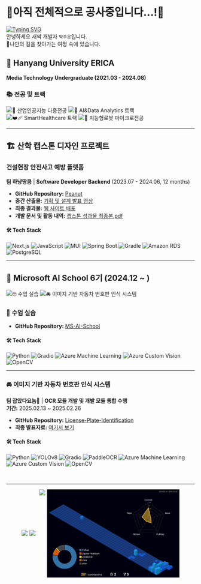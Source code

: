 # 🚧아직 전체적으로 공사중입니다...!🚧
[![Typing SVG](https://readme-typing-svg.demolab.com?font=Chewy&size=100&duration=6000&pause=4000&color=87CEFA&center=true&vCenter=true&repeat=false&width=870&height=200&lines=Hello!+I'm+Jueun+Park)](https://git.io/typing-svg)  
안녕하세요 새싹 개발자 `박주은`입니다.  
🧭나만의 길을 찾아가는 여정 속에 있습니다.
<!--
[![Notion](https://img.shields.io/badge/Notion-000000?style=flat-square&logo=notion&logoColor=white)](https://www.notion.so/timeturner/1a9aa73d5dee80d7b85ed9e9507cfacc?pvs=4)
-->
## 🏫 Hanyang University ERICA
**Media Technology Undergraduate (2021.03 - 2024.08)**  

### 📚 전공 및 트랙
![🤖 산업인공지능 다중전공](https://img.shields.io/badge/🤖%20산업인공지능%20다중전공-9FCBF5?style=flat-square)
![💼 AI&Data Analytics 트랙](https://img.shields.io/badge/💼%20AI%26Data%20Analytics%20트랙-9FCBF5?style=flat-square)
![❤️‍🩹 SmartHealthcare 트랙](https://img.shields.io/badge/❤️‍🩹%20SmartHealthcare%20트랙-9FCBF5?style=flat-square)
![🤖 지능형로봇 마이크로전공](https://img.shields.io/badge/🤖%20지능형로봇%20마이크로전공-9FCBF5?style=flat-square)

---

## 🏗 산학 캡스톤 디자인 프로젝트
### **건설현장 안전사고 예방 플랫폼**  
**팀 하냥땅콩** | **Software Developer Backend** (2023.07 - 2024.06, 12 months)  

- **GitHub Repository:** [Peanut](https://github.com/HanyangCapstoneProject/peanut.git)  
- **중간 산출물:** [기획 및 설계 발표 영상](https://youtu.be/oOvU3STKEfo?si=o6t9rpWCAKjb8X2g)  
- **최종 결과물:** [웹 사이트 배포](https://hanyangcapstoneproject.github.io/peanut/)  
- **개발 문서 및 활동 내역:** [캡스톤 성과물 최종본.pdf](https://drive.google.com/file/d/1mugthVPKLWc73GlZAQCAa8stZRan9GG6/view?usp=sharing)  

#### 🛠 **Tech Stack**
![Next.js](https://img.shields.io/badge/Next.js-000000?style=flat&logo=nextdotjs&logoColor=white)
![JavaScript](https://img.shields.io/badge/javascript-F7DF1E?style=flat&logo=javascript&logoColor=white)
![MUI](https://img.shields.io/badge/MUI-007FFF?style=flat&logo=mui&logoColor=white)
![Spring Boot](https://img.shields.io/badge/Spring%20Boot-6DB33F?style=flat&logo=springboot&logoColor=white)
![Gradle](https://img.shields.io/badge/Gradle-02303A?style=flat&logo=gradle&logoColor=white)
![Amazon RDS](https://img.shields.io/badge/Amazon%20RDS-527FFF?style=flat&logo=amazonrds&logoColor=white)
![PostgreSQL](https://img.shields.io/badge/PostgreSQL-4169E1?style=flat&logo=postgresql&logoColor=white)

---

## 🦿 Microsoft AI School 6기 (2024.12 ~ )
![🤓 수업 실습](https://img.shields.io/badge/🤓%20수업%20실습-9FCBF5?style=flat-square)
![🚘 이미지 기반 자동차 번호판 인식 시스템](https://img.shields.io/badge/🚘%20이미지%20기반%20자동차%20번호판%20인식%20시스템-9FCBF5?style=flat-square)

### 📌 **수업 실습**  
- **GitHub Repository:** [MS-AI-School](https://github.com/jooeun921/ms-ai-school.git)  

#### 🛠 **Tech Stack**
![Python](https://img.shields.io/badge/Python-3776AB?style=flat-square&logo=python&logoColor=white)
![Gradio](https://img.shields.io/badge/Gradio-FF6F00?style=flat-square&logo=gradio&logoColor=white)
![Azure Machine Learning](https://img.shields.io/badge/Azure%20ML-0078D4?style=flat-square&logo=microsoft-azure&logoColor=white)
![Azure Custom Vision](https://img.shields.io/badge/Azure%20Custom%20Vision-008AD7?style=flat-square&logo=microsoft-azure&logoColor=white)
![OpenCV](https://img.shields.io/badge/OpenCV-5C3EE8?style=flat-square&logo=opencv&logoColor=white)

---

### 🚘 **이미지 기반 자동차 번호판 인식 시스템**  
**팀 잡았다요놈🚨** | **OCR 모듈 개발 및 개발 모듈 통합 수행**  
**기간:** 2025.02.13 ~ 2025.02.26  

- **GitHub Repository:** [License-Plate-Identification](https://github.com/kairosial/License-Plate-Identification.git)  
- **최종 발표자료:** [여기서 보기](https://drive.google.com/file/d/1zM274BRcRhh-zJG3OGaCtO12Qb-p75h2/view?usp=sharing)  

#### 🛠 **Tech Stack**
![Python](https://img.shields.io/badge/Python-3776AB?style=flat-square&logo=python&logoColor=white)
![YOLOv8](https://img.shields.io/badge/YOLOv8-4051B5?style=flat-square&logo=yolo&logoColor=white)
![Gradio](https://img.shields.io/badge/Gradio-FF6F00?style=flat-square&logo=gradio&logoColor=white)
![PaddleOCR](https://img.shields.io/badge/PaddleOCR-0053C6?style=flat-square&logo=paddlepaddle&logoColor=white)
![Azure Machine Learning](https://img.shields.io/badge/Azure%20ML-0078D4?style=flat-square&logo=microsoft-azure&logoColor=white)
![Azure Custom Vision](https://img.shields.io/badge/Azure%20Custom%20Vision-008AD7?style=flat-square&logo=microsoft-azure&logoColor=white)
![OpenCV](https://img.shields.io/badge/OpenCV-5C3EE8?style=flat-square&logo=opencv&logoColor=white)


<!--
### 🛠 Tech Stack  
![Python](https://img.shields.io/badge/Python-3776AB?style=flat-square&logo=python&logoColor=white)
![PaddlePaddle](https://img.shields.io/badge/PaddlePaddle-0053C6?style=flat-square&logo=paddlepaddle&logoColor=white)
![Azure](https://img.shields.io/badge/Azure-0078D4?style=flat-square&logo=microsoft-azure&logoColor=white)
---
[![Solved.ac프로필](http://mazassumnida.wtf/api/v2/generate_badge?boj=dmswnqkr1197)](https://solved.ac/dmswnqkr1197)
[![GitHub Streak](https://streak-stats.demolab.com/?user=jooeun921&show_icons=true&theme=dracula)](https://git.io/streak-stats)
<img src="./profile-3d-contrib/profile-night-view.svg" width="550" height="400" />
<a href="https://www.solve-nyang.com"><img src="https://api.solve-nyang.com/compose/dmswnqkr1197" width="550" height="300"/></a>

-->
<br />

---


<div style="display: flex; flex-wrap: wrap; justify-content: center; gap: 10px;">

  <!-- Solved.ac 배지와 GitHub Streak 배지 - 같은 높이로 비율 유지 -->
  <div style="display: flex; gap: 5px; align-items: center;">
    <a href="https://solved.ac/dmswnqkr1197">
      <img src="http://mazassumnida.wtf/api/v2/generate_badge?boj=dmswnqkr1197" height="180" />
    </a>
    <a href="https://git.io/streak-stats">
      <img src="https://streak-stats.demolab.com/?user=jooeun921&show_icons=true&theme=dracula" height="180" />
    </a>
  </div>

  <!-- 3D 프로필 이미지와 Solve-nyang 배지 - 같은 높이로 비율 유지 -->
  <div style="display: flex; gap: 5px; align-items: center;">
    <a href="https://www.solve-nyang.com" style="display: flex; align-items: center;">
      <img src="https://api.solve-nyang.com/compose/dmswnqkr1197" height="235"/>
    </a>
    <img src="./profile-3d-contrib/profile-night-view.svg" height="235" />
  </div>

</div>

